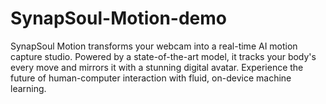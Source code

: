 # SynapSoul-Motion-demo
SynapSoul Motion transforms your webcam into a real-time AI motion capture studio. Powered by a state-of-the-art model, it tracks your body's every move and mirrors it with a stunning digital avatar. Experience the future of human-computer interaction with fluid, on-device machine learning.
